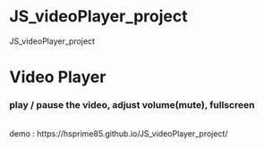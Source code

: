 # JS_videoPlayer_project
JS_videoPlayer_project

<h1>Video Player</h1>
<h3>play / pause the video, adjust volume(mute), fullscreen</h3><br>
demo : https://hsprime85.github.io/JS_videoPlayer_project/<br>
